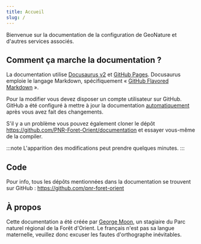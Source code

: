 ```yaml
---
title: Accueil
slug: /
---
```

Bienvenue sur la documentation de la configuration de GeoNature et d'autres services associés.

## Comment ça marche la documentation ?

La documentation utilise [Docusaurus v2](https://v2.docusaurus.io) et [GitHub Pages](https://pages.github.com). Docusaurus emploie le langage Markdown, spécifiquement « [GitHub Flavored Markdown](https://guides.github.com/features/mastering-markdown/) ».

Pour la modifier vous devez disposer un compte utilisateur sur GitHub. GitHub a été configuré à mettre à jour la documentation [automatiquement](https://github.com/PNR-Foret-Orient/documentation/actions) après vous avez fait des changements.

S'il y a un problème vous pouvez également cloner le dépôt <https://github.com/PNR-Foret-Orient/documentation> et essayer vous-même de la compiler.

:::note
L'apparition des modifications peut prendre quelques minutes.
:::

## Code

Pour info, tous les dépôts mentionnées dans la documentation se trouvent sur GitHub : <https://github.com/pnr-foret-orient>

## À propos

Cette documentation a été créée par [George Moon](https://github.com/georgemoon), un stagiaire du Parc naturel régional de la Forêt d'Orient. Le français n'est pas sa langue maternelle, veuillez donc excuser les fautes d'orthographe inévitables.
